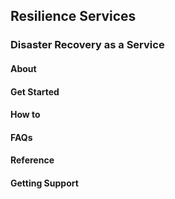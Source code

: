 ## Resilience Services 
### Disaster Recovery as a Service
#### About
#### Get Started
#### How to
#### FAQs
#### Reference
#### Getting Support


